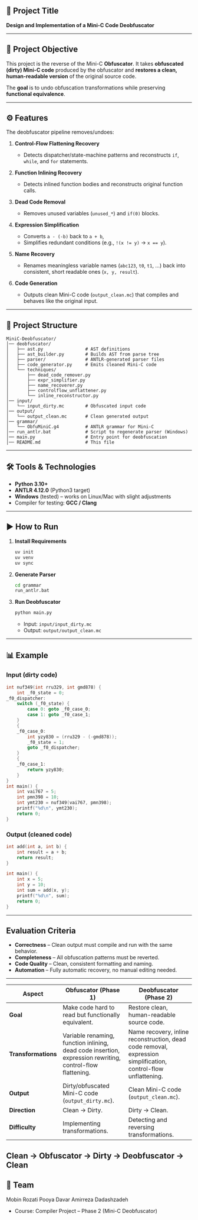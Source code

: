 ## 📌 Project Title

**Design and Implementation of a Mini-C Code Deobfuscator**

---

## 🧠 Project Objective

This project is the reverse of the Mini-C **Obfuscator**.
It takes **obfuscated (dirty) Mini-C code** produced by the obfuscator and **restores a clean, human-readable version** of the original source code.

The **goal** is to undo obfuscation transformations while preserving **functional equivalence**.

---

## ⚙️ Features

The deobfuscator pipeline removes/undoes:

1. **Control-Flow Flattening Recovery**

   * Detects dispatcher/state-machine patterns and reconstructs `if`, `while`, and `for` statements.
2. **Function Inlining Recovery**

   * Detects inlined function bodies and reconstructs original function calls.
3. **Dead Code Removal**

   * Removes unused variables (`unused_*`) and `if(0)` blocks.
4. **Expression Simplification**

   * Converts `a - (-b)` back to `a + b`,
   * Simplifies redundant conditions (e.g., `!(x != y)` → `x == y`).
5. **Name Recovery**

   * Renames meaningless variable names (`abc123`, `t0`, `t1`, …) back into consistent, short readable ones (`x, y, result`).
6. **Code Generation**

   * Outputs clean Mini-C code (`output_clean.mc`) that compiles and behaves like the original input.

---

## 📂 Project Structure

```
MiniC-Deobfuscator/
│── deobfuscator/
│   ├── ast.py                # AST definitions
│   ├── ast_builder.py        # Builds AST from parse tree
│   ├── parser/               # ANTLR-generated parser files
│   ├── code_generator.py     # Emits cleaned Mini-C code
│   └── techniques/
│       ├── dead_code_remover.py
│       ├── expr_simplifier.py
│       ├── name_recoverer.py
│       ├── controlflow_unflattener.py
│       └── inline_reconstructor.py
│── input/
│   └── input_dirty.mc        # Obfuscated input code
│── output/
│   └── output_clean.mc       # Clean generated output
│── grammar/
│   └── ObfuMiniC.g4          # ANTLR grammar for Mini-C
│── run_antlr.bat             # Script to regenerate parser (Windows)
│── main.py                   # Entry point for deobfuscation
│── README.md                 # This file
```

---

## 🛠️ Tools & Technologies

* **Python 3.10+**
* **ANTLR 4.12.0** (Python3 target)
* **Windows** (tested) – works on Linux/Mac with slight adjustments
* Compiler for testing: **GCC / Clang**

---

## ▶️ How to Run

1. **Install Requirements**

   ```bash
   uv init
   uv venv
   uv sync
   ```

2. **Generate Parser**

   ```bash
   cd grammar
   run_antlr.bat
   ```

3. **Run Deobfuscator**

   ```bash
   python main.py
   ```

   * Input: `input/input_dirty.mc`
   * Output: `output/output_clean.mc`

---

## 📊 Example

### Input (dirty code)

```c
int nuf349(int rru329, int gmd878) {
    int _f0_state = 0;
_f0_dispatcher:
    switch (_f0_state) {
        case 0: goto _f0_case_0;
        case 1: goto _f0_case_1;
    }
    {
    _f0_case_0:
        int yzy830 = (rru329 - (-gmd878));
        _f0_state = 1;
        goto _f0_dispatcher;
    }
    {
    _f0_case_1:
        return yzy830;
    }
}
int main() {
    int vai767 = 5;
    int pmn398 = 10;
    int ymt230 = nuf349(vai767, pmn398);
    printf("%d\n", ymt230);
    return 0;
}
```

### Output (cleaned code)

```c
int add(int a, int b) {
    int result = a + b;
    return result;
}

int main() {
    int x = 5;
    int y = 10;
    int sum = add(x, y);
    printf("%d\n", sum);
    return 0;
}
```

---

## Evaluation Criteria

* **Correctness** – Clean output must compile and run with the same behavior.
* **Completeness** – All obfuscation patterns must be reverted.
* **Code Quality** – Clean, consistent formatting and naming.
* **Automation** – Fully automatic recovery, no manual editing needed.

---

| Aspect              | **Obfuscator (Phase 1)**                                                                                  | **Deobfuscator (Phase 2)**                                                                                     |
| ------------------- | --------------------------------------------------------------------------------------------------------- | -------------------------------------------------------------------------------------------------------------- |
| **Goal**            | Make code hard to read but functionally equivalent.                                                       | Restore clean, human-readable source code.                                                                     |
| **Transformations** | Variable renaming, function inlining, dead code insertion, expression rewriting, control-flow flattening. | Name recovery, inline reconstruction, dead code removal, expression simplification, control-flow unflattening. |
| **Output**          | Dirty/obfuscated Mini-C code (`output_dirty.mc`).                                                         | Clean Mini-C code (`output_clean.mc`).                                                                         |
| **Direction**       | Clean → Dirty.                                                                                            | Dirty → Clean.                                                                                                 |
| **Difficulty**      | Implementing transformations.                                                                             | Detecting and reversing transformations.                                                                       |

Clean → Obfuscator → Dirty → Deobfuscator → Clean
---
## 👥 Team
Mobin Rozati
Pooya Davar
Amirreza Dadashzadeh
* Course: Compiler Project – Phase 2 (Mini-C Deobfuscator)

